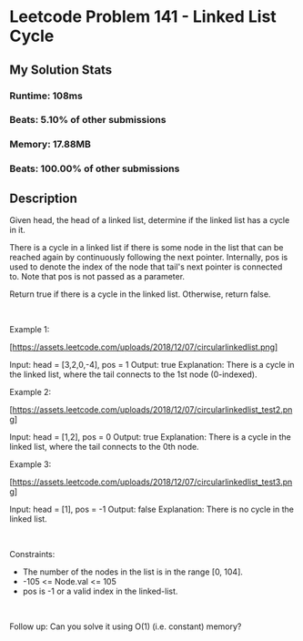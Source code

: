 # Leetcode Problem 141 - Linked List Cycle
## My Solution Stats
### Runtime: 108ms
### Beats: 5.10% of other submissions
### Memory: 17.88MB
### Beats: 100.00% of other submissions
## Description 
Given head, the head of a linked list, determine if the linked list has a cycle in it.

There is a cycle in a linked list if there is some node in the list that can be reached again by continuously following the next pointer. Internally, pos is used to denote the index of the node that tail&#x27;s next pointer is connected to. Note that pos is not passed as a parameter.

Return true if there is a cycle in the linked list. Otherwise, return false.

 

Example 1:

[https://assets.leetcode.com/uploads/2018/12/07/circularlinkedlist.png]


Input: head = [3,2,0,-4], pos = 1
Output: true
Explanation: There is a cycle in the linked list, where the tail connects to the 1st node (0-indexed).


Example 2:

[https://assets.leetcode.com/uploads/2018/12/07/circularlinkedlist_test2.png]


Input: head = [1,2], pos = 0
Output: true
Explanation: There is a cycle in the linked list, where the tail connects to the 0th node.


Example 3:

[https://assets.leetcode.com/uploads/2018/12/07/circularlinkedlist_test3.png]


Input: head = [1], pos = -1
Output: false
Explanation: There is no cycle in the linked list.


 

Constraints:

 * The number of the nodes in the list is in the range [0, 104].
 * -105 &lt;= Node.val &lt;= 105
 * pos is -1 or a valid index in the linked-list.

 

Follow up: Can you solve it using O(1) (i.e. constant) memory?